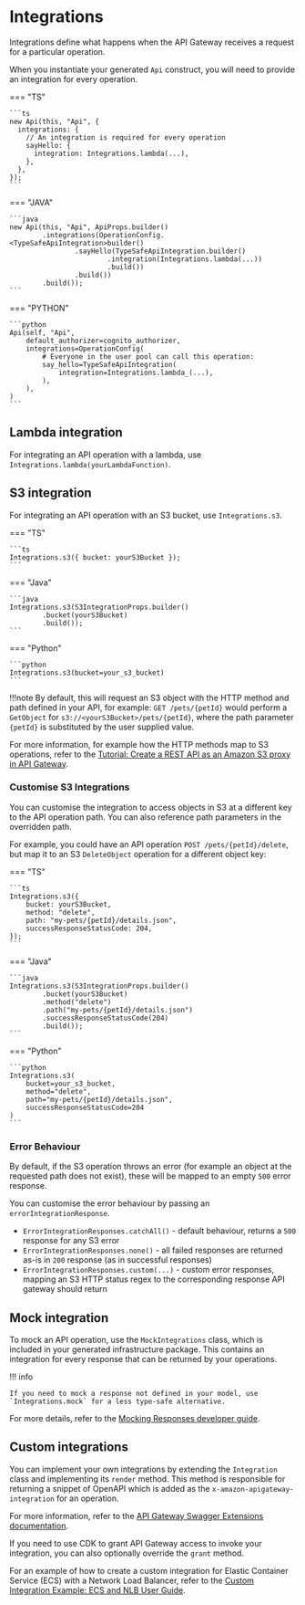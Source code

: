 # Integrations

Integrations define what happens when the API Gateway receives a request for a particular operation.

When you instantiate your generated `Api` construct, you will need to provide an integration for every operation.

=== "TS"

    ```ts
    new Api(this, "Api", {
      integrations: {
        // An integration is required for every operation
        sayHello: {
          integration: Integrations.lambda(...),
        },
      },
    });
    ```

=== "JAVA"

    ```java
    new Api(this, "Api", ApiProps.builder()
            .integrations(OperationConfig.<TypeSafeApiIntegration>builder()
                    .sayHello(TypeSafeApiIntegration.builder()
                            .integration(Integrations.lambda(...))
                            .build())
                    .build())
            .build());
    ```

=== "PYTHON"

    ```python
    Api(self, "Api",
        default_authorizer=cognito_authorizer,
        integrations=OperationConfig(
            # Everyone in the user pool can call this operation:
            say_hello=TypeSafeApiIntegration(
                integration=Integrations.lambda_(...),
            ),
        ),
    )
    ```

## Lambda integration

For integrating an API operation with a lambda, use `Integrations.lambda(yourLambdaFunction)`.

## S3 integration

For integrating an API operation with an S3 bucket, use `Integrations.s3`.

=== "TS"

    ```ts
    Integrations.s3({ bucket: yourS3Bucket });
    ```

=== "Java"

    ```java
    Integrations.s3(S3IntegrationProps.builder()
            .bucket(yourS3Bucket)
            .build());
    ```

=== "Python"

    ```python
    Integrations.s3(bucket=your_s3_bucket)
    ```

!!!note
By default, this will request an S3 object with the HTTP method and path defined in your API, for example: `GET /pets/{petId}` would perform a `GetObject` for `s3://<yourS3Bucket>/pets/{petId}`, where the path parameter `{petId}` is substituted by the user supplied value.

For more information, for example how the HTTP methods map to S3 operations, refer to the [Tutorial: Create a REST API as an Amazon S3 proxy in API Gateway](https://docs.aws.amazon.com/apigateway/latest/developerguide/integrating-api-with-aws-services-s3.html).

### Customise S3 Integrations

You can customise the integration to access objects in S3 at a different key to the API operation path. You can also reference path parameters in the overridden path.

For example, you could have an API operation `POST /pets/{petId}/delete`, but map it to an S3 `DeleteObject` operation for a different object key:

=== "TS"

    ```ts
    Integrations.s3({
        bucket: yourS3Bucket,
        method: "delete",
        path: "my-pets/{petId}/details.json",
        successResponseStatusCode: 204,
    });
    ```

=== "Java"

    ```java
    Integrations.s3(S3IntegrationProps.builder()
            .bucket(yourS3Bucket)
            .method("delete")
            .path("my-pets/{petId}/details.json")
            .successResponseStatusCode(204)
            .build());
    ```

=== "Python"

    ```python
    Integrations.s3(
        bucket=your_s3_bucket,
        method="delete",
        path="my-pets/{petId}/details.json",
        successResponseStatusCode=204
    )
    ```

### Error Behaviour

By default, if the S3 operation throws an error (for example an object at the requested path does not exist), these will be mapped to an empty `500` error response.

You can customise the error behaviour by passing an `errorIntegrationResponse`.

- `ErrorIntegrationResponses.catchAll()` - default behaviour, returns a `500` response for any S3 error
- `ErrorIntegrationResponses.none()` - all failed responses are returned as-is in `200` response (as in successful responses)
- `ErrorIntegrationResponses.custom(...)` - custom error responses, mapping an S3 HTTP status regex to the corresponding response API gateway should return

## Mock integration

To mock an API operation, use the `MockIntegrations` class, which is included in your generated infrastructure package. This contains an integration for every response that can be returned by your operations.

!!! info

    If you need to mock a response not defined in your model, use `Integrations.mock` for a less type-safe alternative.

For more details, refer to the [Mocking Responses developer guide](mocking_responses.md).

## Custom integrations

You can implement your own integrations by extending the `Integration` class and implementing its `render` method. This method is responsible for returning a snippet of OpenAPI which is added as the `x-amazon-apigateway-integration` for an operation.

For more information, refer to the [API Gateway Swagger Extensions documentation](https://docs.aws.amazon.com/apigateway/latest/developerguide/api-gateway-swagger-extensions-integration.html).

If you need to use CDK to grant API Gateway access to invoke your integration, you can also optionally override the `grant` method.

For an example of how to create a custom integration for Elastic Container Service (ECS) with a Network Load Balancer, refer to the [Custom Integration Example: ECS and NLB User Guide](../../walkthroughs/type-safe-api/custom_integration_ecs.md).
